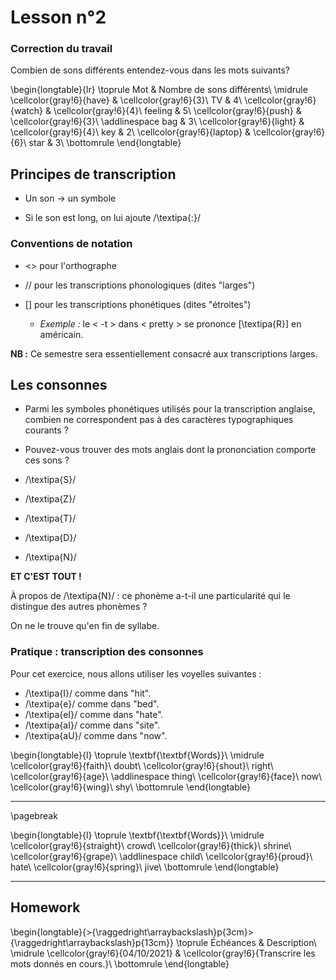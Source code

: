 # Lesson n°2



### Correction du travail

Combien de sons différents entendez-vous dans les mots suivants?




\begin{longtable}{lr}
\toprule
Mot & Nombre de sons différents\\
\midrule
\cellcolor{gray!6}{have} & \cellcolor{gray!6}{3}\\
TV & 4\\
\cellcolor{gray!6}{watch} & \cellcolor{gray!6}{4}\\
feeling & 5\\
\cellcolor{gray!6}{push} & \cellcolor{gray!6}{3}\\
\addlinespace
bag & 3\\
\cellcolor{gray!6}{light} & \cellcolor{gray!6}{4}\\
key & 2\\
\cellcolor{gray!6}{laptop} & \cellcolor{gray!6}{6}\\
star & 3\\
\bottomrule
\end{longtable}


 


## Principes de transcription

* Un son  $\rightarrow$ un symbole

* Si le son est long, on lui ajoute /\textipa{:}/



### Conventions de notation
 
* <> pour l'orthographe

* // pour les transcriptions phonologiques (dites "larges")

* [] pour les transcriptions phonétiques (dites "étroites")
  - *Exemple :* le < -t > dans < pretty > se prononce  [\textipa{R}] en américain.

**NB :** Ce semestre sera essentiellement consacré aux transcriptions larges.



## Les consonnes

* Parmi les symboles phonétiques utilisés pour la transcription anglaise, combien ne correspondent pas à des caractères typographiques courants ?

* Pouvez-vous trouver des mots anglais dont la prononciation comporte ces sons ?





* /\textipa{S}/

* /\textipa{Z}/

* /\textipa{T}/

* /\textipa{D}/

* /\textipa{N}/







**ET C'EST TOUT !**





À propos de /\textipa{N}/ : ce phonème a-t-il
une particularité qui le distingue des autres phonèmes ?



On ne le trouve qu'en fin de syllabe.



### Pratique : transcription des consonnes
 
Pour cet exercice, nous allons utiliser les voyelles suivantes :

*  /\textipa{I}/ comme dans "hit".
*  /\textipa{e}/ comme dans "bed".
*  /\textipa{eI}/ comme dans "hate".
*  /\textipa{aI}/ comme dans "site".
*  /\textipa{aU}/ comme dans "now".


 
\begin{longtable}{l}
\toprule
\textbf{\textbf{Words}}\\
\midrule
\cellcolor{gray!6}{faith}\\
doubt\\
\cellcolor{gray!6}{shout}\\
right\\
\cellcolor{gray!6}{age}\\
\addlinespace
thing\\
\cellcolor{gray!6}{face}\\
now\\
\cellcolor{gray!6}{wing}\\
shy\\
\bottomrule
\end{longtable} 

---

\pagebreak


 
\begin{longtable}{l}
\toprule
\textbf{\textbf{Words}}\\
\midrule
\cellcolor{gray!6}{straight}\\
crowd\\
\cellcolor{gray!6}{thick}\\
shrine\\
\cellcolor{gray!6}{grape}\\
\addlinespace
child\\
\cellcolor{gray!6}{proud}\\
hate\\
\cellcolor{gray!6}{spring}\\
jive\\
\bottomrule
\end{longtable} 

---



## Homework


\begin{longtable}{>{\raggedright\arraybackslash}p{3cm}>{\raggedright\arraybackslash}p{13cm}}
\toprule
Échéances & Description\\
\midrule
\cellcolor{gray!6}{04/10/2021} & \cellcolor{gray!6}{Transcrire les mots donnés en cours.}\\
\bottomrule
\end{longtable}
